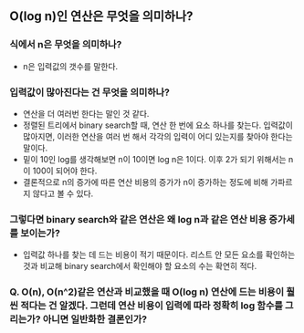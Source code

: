 ## O(log n)인 연산은 무엇을 의미하나?

### 식에서 n은 무엇을 의미하나?
- n은 입력값의 갯수를 말한다.

### 입력값이 많아진다는 건 무엇을 의미하나?
- 연산을 더 여러번 한다는 말인 것 같다.
- 정렬된 트리에서 binary search할 때, 연산 한 번에 요소 하나를 찾는다. 입력값이 많아지면, 이러한 연산을 여러 번 해서 각각의 입력이 어디 있는지를 찾아야 한다는 말이다.
- 밑이 10인 log를 생각해보면 n이 10이면 log n은 1이다. 이후 2가 되기 위해서는 n이 100이 되어야 한다.
- 결론적으로 n의 증가에 따른 연산 비용의 증가가 n이 증가하는 정도에 비해 가파르지 않다고 볼 수 있다.

### 그렇다면 binary search와 같은 연산은 왜 log n과 같은 연산 비용 증가세를 보이는가?
- 입력값 하나를 찾는 데 드는 비용이 적기 때문이다. 리스트 안 모든 요소를 확인하는 것과 비교해 binary search에서 확인해야 할 요소의 수는 확연히 적다.

### Q. O(n), O(n^2)같은 연산과 비교했을 때 O(log n) 연산에 드는 비용이 훨씬 적다는 건 알겠다. 그런데 연산 비용이 입력에 따라 정확히 log 함수를 그리는가? 아니면 일반화한 결론인가?
